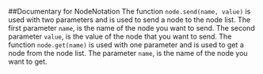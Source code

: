 ##Documentary for NodeNotation
The function `node.send(name, value)` is used with two parameters and is used to send a node to the node list. The first parameter `name`, is the name of the node you want to send. The second parameter `value`, is the value of the node that you want to send.
The function `node.get(name)` is used with one parameter and is used to get a node from the node list. The parameter `name`, is the name of the node you want to get.